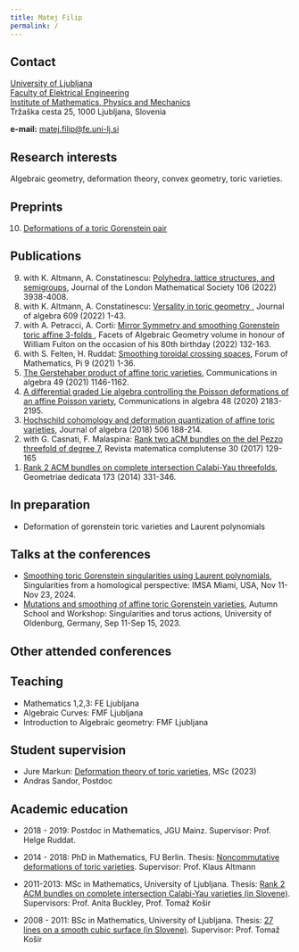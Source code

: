 ```yaml
---
title: Matej Filip
permalink: /
---
```


## Contact

[University of Ljubljana](https://www.uni-lj.si/university/)<br/>
[Faculty of Elektrical Engineering](https://www.fe.uni-lj.si/en) <br/>
[Institute of Mathematics, Physics and Mechanics](http://www.imfm.si/) <br/>
Tržaška cesta 25, 1000 Ljubljana, Slovenia

**e-mail:** matej.filip@fe.uni-lj.si

## Research interests

Algebraic geometry, deformation theory, convex geometry, toric varieties.

## Preprints

<ol>
<li value="10"> <a href="https://arxiv.org/pdf/2006.12960">Deformations of a toric Gorenstein pair</a></li>
</ol>

## Publications

<ol>
<li value="9"> with K. Altmann, A. Constatinescu: <a href="https://londmathsoc.onlinelibrary.wiley.com/doi/10.1112/jlms.12678">Polyhedra, lattice structures, and semigroups</a>, Journal of the London Mathematical Society 106 (2022) 3938-4008.</li>
<li value="8">  with K. Altmann, A. Constatinescu: <a href="https://www.sciencedirect.com/science/article/pii/S002186932200285X">Versality in toric geometry </a>, Journal of algebra 609 (2022) 1-43.</li>
<li value="7">  with A. Petracci, A. Corti: <a href="https://doi.org/10.1017/9781108877831.005">Mirror Symmetry and smoothing Gorenstein toric affine 3-folds </a>, Facets of Algebraic Geometry
volume in honour of William Fulton on the occasion of his 80th birthday (2022) 132-163.</li>
<li value="6"> with S. Felten, H. Ruddat: <a href="https://doi.org/10.1017/fmp.2021.8">Smoothing toroidal crossing spaces</a>, Forum of Mathematics, Pi 9 (2021) 1-36.</li>
<li value="5"> <a href="https://doi.org/10.1080/00927872.2020.1828906">The Gerstehaber product of affine toric varieties</a>, Communications in algebra 49 (2021) 1146-1162.</li>
<li value="4"> <a href="https://doi.org/10.1080/00927872.2019.1710520">A differential graded Lie algebra controlling the Poisson deformations of an affine Poisson variety</a>, Communications in algebra 48 (2020) 2183-2195.</li>
<li value="3"> <a href="https://doi.org/10.1016/j.jalgebra.2018.03.016">Hochschild cohomology and deformation quantization of affine toric varieties</a>, 
	Journal of algebra (2018) 506 188-214.</li>
<li value="2"> with G. Casnati, F. Malaspina: <a href="https://doi.org/10.1007/s13163-016-0213-2">Rank two aCM bundles on the del Pezzo threefold of degree 7</a>,
	Revista matematica complutense 30 (2017) 129-165</li>
<li value="1"> <a href="https://doi.org/10.1007/s10711-013-9945-z">Rank 2 ACM bundles on complete intersection Calabi-Yau threefolds</a>,  
	Geometriae dedicata 173 (2014) 331-346.</li>
</ol>

## In preparation

* Deformation of gorenstein toric varieties and Laurent polynomials


## Talks at the conferences

* [Smoothing toric Gorenstein singularities using Laurent polynomials](https://sites.google.com/view/singularities-imsa-2024),
  	Singularities from a homological perspective: IMSA Miami, USA, Nov 11-Nov 23, 2024.
* [Mutations and smoothing of affine toric Gorenstein varieties](https://uol.de/mathematik/aktuelles/singularities-and-torus-actions),
  	Autumn School and Workshop: Singularities and torus actions, University of Oldenburg, Germany, Sep 11-Sep 15, 2023.


## Other attended conferences


## Teaching

* Mathematics 1,2,3: FE Ljubljana 
* Algebraic Curves: FMF Ljubljana
* Introduction to Algebraic geometry: FMF Ljubljana


## Student supervision

* Jure Markun: [Deformation theory of toric varieties](https://repozitorij.uni-lj.si/IzpisGradiva.php?id=149757), MSc (2023)
* Andras Sandor, Postdoc

## Academic education

* 2018 - 2019: Postdoc in Mathematics, JGU Mainz. Supervisor: Prof. Helge Ruddat.

* 2014 - 2018: PhD in Mathematics, FU Berlin. Thesis: [Noncommutative deformations of toric varieties](https://refubium.fu-berlin.de/bitstream/handle/fub188/23203/Thesis_Filip.pdf?sequence=3&isAllowed=y). Supervisor: Prof. Klaus Altmann
* 2011-2013: MSc in Mathematics, University of Ljubljana. Thesis: [Rank 2 ACM bundles on complete intersection Calabi-Yau varieties (in Slovene)](https://repozitorij.uni-lj.si/IzpisGradiva.php?id=97237). Supervisors: Prof. Anita Buckley, Prof. Tomaž Košir 
* 2008 - 2011: BSc in Mathematics, University of Ljubljana. Thesis: [27 lines on a smooth cubic surface (in Slovene)](https://repozitorij.uni-lj.si/IzpisGradiva.php?id=95825). Supervisor: Prof. Tomaž Košir
